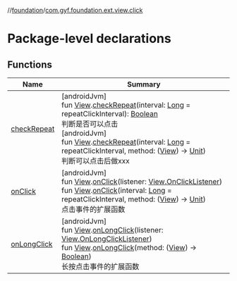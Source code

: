 //[foundation](../../index.md)/[com.gyf.foundation.ext.view.click](index.md)

# Package-level declarations

## Functions

| Name | Summary |
|---|---|
| [checkRepeat](check-repeat.md) | [androidJvm]<br>fun [View](https://developer.android.com/reference/kotlin/android/view/View.html).[checkRepeat](check-repeat.md)(interval: [Long](https://kotlinlang.org/api/core/kotlin-stdlib/kotlin/-long/index.html) = repeatClickInterval): [Boolean](https://kotlinlang.org/api/core/kotlin-stdlib/kotlin/-boolean/index.html)<br>判断是否可以点击<br>[androidJvm]<br>fun [View](https://developer.android.com/reference/kotlin/android/view/View.html).[checkRepeat](check-repeat.md)(interval: [Long](https://kotlinlang.org/api/core/kotlin-stdlib/kotlin/-long/index.html) = repeatClickInterval, method: ([View](https://developer.android.com/reference/kotlin/android/view/View.html)) -&gt; [Unit](https://kotlinlang.org/api/core/kotlin-stdlib/kotlin/-unit/index.html))<br>判断可以点击后做xxx |
| [onClick](on-click.md) | [androidJvm]<br>fun [View](https://developer.android.com/reference/kotlin/android/view/View.html).[onClick](on-click.md)(listener: [View.OnClickListener](https://developer.android.com/reference/kotlin/android/view/View.OnClickListener.html))<br>fun [View](https://developer.android.com/reference/kotlin/android/view/View.html).[onClick](on-click.md)(interval: [Long](https://kotlinlang.org/api/core/kotlin-stdlib/kotlin/-long/index.html) = repeatClickInterval, method: ([View](https://developer.android.com/reference/kotlin/android/view/View.html)) -&gt; [Unit](https://kotlinlang.org/api/core/kotlin-stdlib/kotlin/-unit/index.html))<br>点击事件的扩展函数 |
| [onLongClick](on-long-click.md) | [androidJvm]<br>fun [View](https://developer.android.com/reference/kotlin/android/view/View.html).[onLongClick](on-long-click.md)(listener: [View.OnLongClickListener](https://developer.android.com/reference/kotlin/android/view/View.OnLongClickListener.html))<br>fun [View](https://developer.android.com/reference/kotlin/android/view/View.html).[onLongClick](on-long-click.md)(method: ([View](https://developer.android.com/reference/kotlin/android/view/View.html)) -&gt; [Boolean](https://kotlinlang.org/api/core/kotlin-stdlib/kotlin/-boolean/index.html))<br>长按点击事件的扩展函数 |